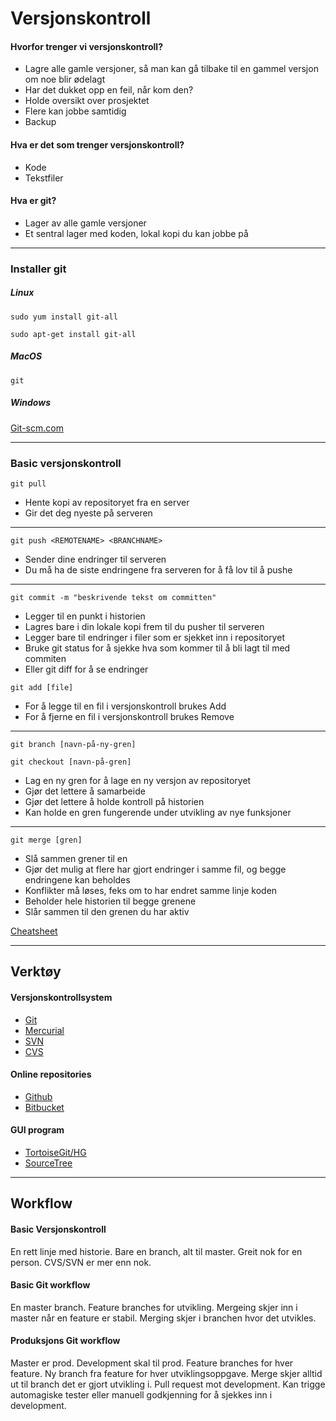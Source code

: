 # Versjonskontroll
#### Hvorfor trenger vi versjonskontroll?
 + Lagre alle gamle versjoner, så man kan gå tilbake til en gammel versjon om noe blir ødelagt
 + Har det dukket opp en feil, når kom den?
 + Holde oversikt over prosjektet
 + Flere kan jobbe samtidig
 + Backup
#### Hva er det som trenger versjonskontroll?
+ Kode
+ Tekstfiler
#### Hva er git?
+ Lager av alle gamle versjoner
+ Et sentral lager med koden, lokal kopi du kan jobbe på
***
### Installer git
##### Linux
```
sudo yum install git-all
```
```
sudo apt-get install git-all
```
##### MacOS
```
git
```
##### Windows
[Git-scm.com]( http://git-scm.com/download/win)
***
### Basic versjonskontroll
```
git pull 
```
+ Hente kopi av repositoryet fra en server
+ Gir det deg nyeste på serveren
 ---
```git
git push <REMOTENAME> <BRANCHNAME>
```
+ Sender dine endringer til serveren
+ Du må ha de siste endringene fra serveren for å få lov til å pushe
--- 
```
git commit -m "beskrivende tekst om committen"
```
+ Legger til en punkt i historien
+ Lagres bare i din lokale kopi frem til du pusher til serveren
+ Legger bare til endringer i filer som er sjekket inn i repositoryet
+ Bruke git status for å sjekke hva som kommer til å bli lagt til med commiten
+ Eller git diff for å se endringer
```
git add [file]
```
+ For å legge til en fil i versjonskontroll brukes Add
+ For å fjerne en fil i versjonskontroll brukes Remove
---
```
git branch [navn-på-ny-gren]
```
```
git checkout [navn-på-gren]
```
+ Lag en ny gren for å lage en ny versjon av repositoryet
+ Gjør det lettere å samarbeide
+ Gjør det lettere å holde kontroll på historien
+ Kan holde en gren fungerende under utvikling av nye funksjoner
---
```
git merge [gren]
```
+ Slå sammen grener til en
+ Gjør det mulig at flere har gjort endringer i samme fil, og begge endringene kan beholdes
+ Konflikter må løses, feks om to har endret samme linje koden
+ Beholder hele historien til begge grenene
+ Slår sammen til den grenen du har aktiv

[Cheatsheet](https://services.github.com/kit/downloads/github-git-cheat-sheet.pdf)

***

## Verktøy
#### Versjonskontrollsystem
+ [Git](https://git-scm.com/downloads)
+ [Mercurial](https://www.mercurial-scm.org/wiki/Download)
+ [SVN](https://subversion.apache.org/download.cgi)
+ [CVS](http://www.nongnu.org/cvs/)

#### Online repositories
+ [Github](https://github.com)
+ [Bitbucket](https://bitbucket.com)

#### GUI program
+ [TortoiseGit/HG](https://tortoisegit.org)
+ [SourceTree](https://www.sourcetreeapp.com)

***

## Workflow
#### Basic Versjonskontroll
En rett linje med historie. Bare en branch, alt til master. Greit nok for en person. CVS/SVN er mer enn nok.

#### Basic Git workflow
En master branch. Feature branches for utvikling. Mergeing skjer inn i master
når en feature er stabil. Merging skjer i branchen hvor det utvikles.

#### Produksjons Git workflow
Master er prod. Development skal til prod. Feature branches for hver feature. 
Ny branch fra feature for hver utviklingsoppgave. Merge skjer alltid ut til
branch det er gjort utvikling i. Pull request mot development. Kan trigge
automagiske tester eller manuell godkjenning for å sjekkes inn i development.